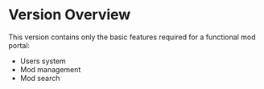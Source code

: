# Version Overview

This version contains only the basic features required for a functional mod
portal:

* Users system
* Mod management
* Mod search
